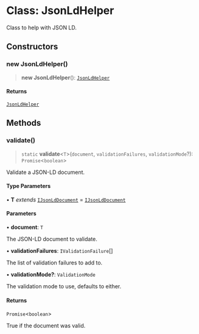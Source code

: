 # Class: JsonLdHelper

Class to help with JSON LD.

## Constructors

### new JsonLdHelper()

> **new JsonLdHelper**(): [`JsonLdHelper`](JsonLdHelper.md)

#### Returns

[`JsonLdHelper`](JsonLdHelper.md)

## Methods

### validate()

> `static` **validate**\<`T`\>(`document`, `validationFailures`, `validationMode`?): `Promise`\<`boolean`\>

Validate a JSON-LD document.

#### Type Parameters

• **T** *extends* [`IJsonLdDocument`](../type-aliases/IJsonLdDocument.md) = [`IJsonLdDocument`](../type-aliases/IJsonLdDocument.md)

#### Parameters

• **document**: `T`

The JSON-LD document to validate.

• **validationFailures**: `IValidationFailure`[]

The list of validation failures to add to.

• **validationMode?**: `ValidationMode`

The validation mode to use, defaults to either.

#### Returns

`Promise`\<`boolean`\>

True if the document was valid.
